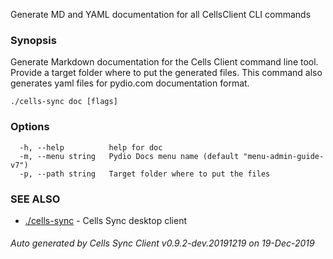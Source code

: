 Generate MD and YAML documentation for all CellsClient CLI commands

### Synopsis

Generate Markdown documentation for the Cells Client command line tool.
Provide a target folder where to put the generated files.
This command also generates yaml files for pydio.com documentation format.


```
./cells-sync doc [flags]
```

### Options

```
  -h, --help          help for doc
  -m, --menu string   Pydio Docs menu name (default "menu-admin-guide-v7")
  -p, --path string   Target folder where to put the files
```

### SEE ALSO

* [./cells-sync](./cells-sync)	 - Cells Sync desktop client

###### Auto generated by Cells Sync Client v0.9.2-dev.20191219 on 19-Dec-2019
